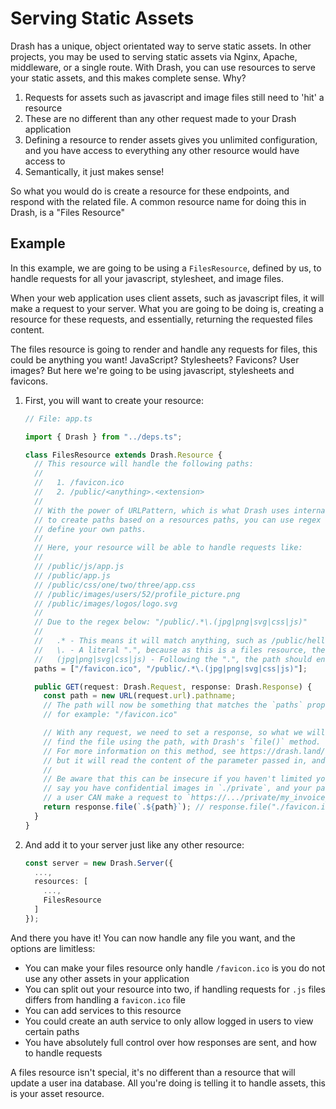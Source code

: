 # Serving Static Assets

Drash has a unique, object orientated way to serve static assets. In other
projects, you may be used to serving static assets via Nginx, Apache, middleware,
or a single route. With Drash, you can use resources to serve your static
assets, and this makes complete sense. Why?

1. Requests for assets such as javascript and image files still need to 'hit' a
   resource
2. These are no different than any other request made to your Drash application
3. Defining a resource to render assets gives you unlimited configuration, and
   you have access to everything any other resource would have access to
4. Semantically, it just makes sense!

So what you would do is create a resource for these endpoints, and respond with
the related file. A common resource name for doing this in Drash, is a "Files
Resource"

## Example

In this example, we are going to be using a `FilesResource`, defined by us, to
handle requests for all your javascript, stylesheet, and image files.

When your web application uses client assets, such as javascript files, it will
make a request to your server. What you are going to be doing is, creating a
resource for these requests, and essentially, returning the requested files
content.

The files resource is going to render and handle any requests for files, this
could be anything you want! JavaScript? Stylesheets? Favicons? User images? But
here we're going to be using javascript, stylesheets and favicons.

1. First, you will want to create your resource:

   ```typescript
   // File: app.ts

   import { Drash } from "../deps.ts";

   class FilesResource extends Drash.Resource {
     // This resource will handle the following paths:
     //
     //   1. /favicon.ico
     //   2. /public/<anything>.<extension>
     //
     // With the power of URLPattern, which is what Drash uses internally
     // to create paths based on a resources paths, you can use regex to
     // define your own paths.
     //
     // Here, your resource will be able to handle requests like:
     //
     // /public/js/app.js
     // /public/app.js
     // /public/css/one/two/three/app.css
     // /public/images/users/52/profile_picture.png
     // /public/images/logos/logo.svg
     //
     // Due to the regex below: "/public/.*\.(jpg|png|svg|css|js)"
     //
     //   .* - This means it will match anything, such as /public/hello, /public/very/deep/path
     //   \. - A literal ".", because as this is a files resource, the request url should have an extension: ".css"
     //   (jpg|png|svg|css|js) - Following the ".", the path should end in ONE of these values
     paths = ["/favicon.ico", "/public/.*\.(jpg|png|svg|css|js)"];

     public GET(request: Drash.Request, response: Drash.Response) {
       const path = new URL(request.url).pathname;
       // The path will now be something that matches the `paths` property,
       // for example: "/favicon.ico"

       // With any request, we need to set a response, so what we will do is
       // find the file using the path, with Drash's `file()` method.
       // For more information on this method, see https://drash.land/drash/v2.x/tutorials/responses/setting-the-body#file,
       // but it will read the content of the parameter passed in, and set that as the body
       //
       // Be aware that this can be insecure if you haven't limited your `paths` property, for example,
       // say you have confidential images in `./private`, and your path looks like `paths = [..., "/private/\."],
       // a user CAN make a request to `https://.../private/my_invoice_2021.pdf
       return response.file(`.${path}`); // response.file("./favicon.ico")
     }
   }
   ```

2. And add it to your server just like any other resource:

   ```typescript
   const server = new Drash.Server({
     ...,
     resources: [
       ...,
       FilesResource
     ]
   });
   ```

And there you have it! You can now handle any file you want, and the options are
limitless:

- You can make your files resource only handle `/favicon.ico` is you do not use
  any other assets in your application
- You can split out your resource into two, if handling requests for `.js` files
  differs from handling a `favicon.ico` file
- You can add services to this resource
- You could create an auth service to only allow logged in users to view certain
  paths
- You have absolutely full control over how responses are sent, and how to
  handle requests

A files resource isn't special, it's no different than a resource that will
update a user ina database. All you're doing is telling it to handle assets,
this is your asset resource.
